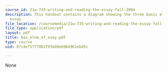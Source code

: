 ```yaml
---
course_id: 21w-735-writing-and-reading-the-essay-fall-2004
description: This handout contains a diagram showing the three basic elements of the
  essay.
file_location: /coursemedia/21w-735-writing-and-reading-the-essay-fall-2004/87c4ef57ff0b3f93eb0e6964961eb45c_bas_elem_of_esay.pdf
file_type: application/pdf
layout: pdf
title: bas_elem_of_esay.pdf
type: course
uid: 87c4ef57ff0b3f93eb0e6964961eb45c

---
```

None
